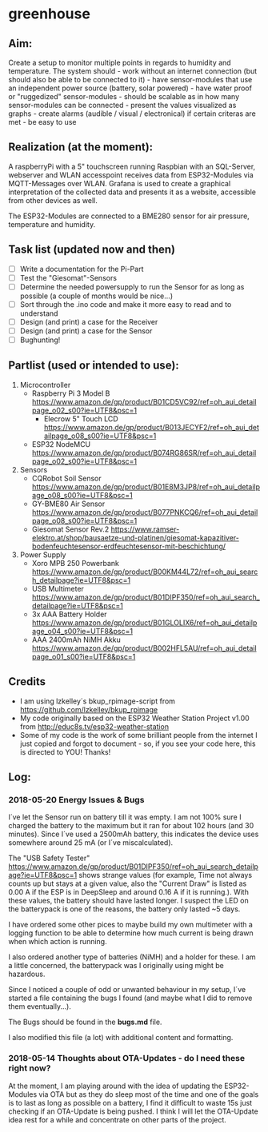 # greenhouse

## Aim:

Create a setup to monitor multiple points in regards to humidity and temperature.
The system should
	- work without an internet connection (but should also be able to be connected to it)
	- have sensor-modules that use an independent power source (battery, solar powered)
	- have water proof or "ruggedized" sensor-modules
	- should be scalable as in how many sensor-modules can be connected
	- present the values visualized as graphs
	- create alarms (audible / visual / electronical) if certain criteras are met
	- be easy to use

	
## Realization (at the moment):
A raspberryPi with a 5" touchscreen running Raspbian with an SQL-Server, webserver and WLAN accesspoint receives
data from ESP32-Modules via MQTT-Messages over WLAN. Grafana is used to create a graphical interpretation of the
collected data and presents it as a website, accessible from other devices as well.

The ESP32-Modules are connected to a BME280 sensor for air pressure, temperature and humidity.

## Task list (updated now and then)
- [ ] Write a documentation for the Pi-Part
- [ ] Test the "Giesomat"-Sensors
- [ ] Determine the needed powersupply to run the Sensor for as long as possible (a couple of months would be nice...)
- [ ] Sort through the .ino code and make it more easy to read and to understand 
- [ ] Design (and print) a case for the Receiver
- [ ] Design (and print) a case for the Sensor
- [ ] Bughunting!

## Partlist (used or intended to use):

1. Microcontroller
   - Raspberry Pi 3 Model B		https://www.amazon.de/gp/product/B01CD5VC92/ref=oh_aui_detailpage_o02_s00?ie=UTF8&psc=1
     - Elecrow 5" Touch LCD 	https://www.amazon.de/gp/product/B013JECYF2/ref=oh_aui_detailpage_o08_s00?ie=UTF8&psc=1
   - ESP32 NodeMCU				https://www.amazon.de/gp/product/B074RG86SR/ref=oh_aui_detailpage_o02_s00?ie=UTF8&psc=1
2. Sensors
   - CQRobot Soil Sensor		https://www.amazon.de/gp/product/B01E8M3JP8/ref=oh_aui_detailpage_o08_s00?ie=UTF8&psc=1
   - GY-BME80 Air Sensor 		https://www.amazon.de/gp/product/B077PNKCQ6/ref=oh_aui_detailpage_o08_s00?ie=UTF8&psc=1
   - Giesomat Sensor Rev.2		https://www.ramser-elektro.at/shop/bausaetze-und-platinen/giesomat-kapazitiver-bodenfeuchtesensor-erdfeuchtesensor-mit-beschichtung/
3. Power Supply
   - Xoro MPB 250 Powerbank		https://www.amazon.de/gp/product/B00KM44L72/ref=oh_aui_search_detailpage?ie=UTF8&psc=1
   - USB Multimeter				https://www.amazon.de/gp/product/B01DIPF350/ref=oh_aui_search_detailpage?ie=UTF8&psc=1
   - 3x AAA Battery Holder		https://www.amazon.de/gp/product/B01GLOLIX6/ref=oh_aui_detailpage_o04_s00?ie=UTF8&psc=1
   - AAA 2400mAh NiMH Akku		https://www.amazon.de/gp/product/B002HFL5AU/ref=oh_aui_detailpage_o01_s00?ie=UTF8&psc=1
   
## Credits
- I am using lzkelley´s bkup_rpimage-script from https://github.com/lzkelley/bkup_rpimage
- My code originally based on the ESP32 Weather Station Project v1.00 from http://educ8s.tv/esp32-weather-station
- Some of my code is the work of some brilliant people from the internet I just copied and forgot to document - so, if you see your code here, this is directed to YOU! Thanks!

## Log:

### 2018-05-20	Energy Issues & Bugs

I´ve let the Sensor run on battery till it was empty. I am not 100% sure I charged the battery to the maximum
but it ran for about 102 hours (and 30 minutes). Since I´ve used a 2500mAh battery, this indicates the device
uses somewhere around 25 mA (or I´ve miscalculated).

The "USB Safety Tester" https://www.amazon.de/gp/product/B01DIPF350/ref=oh_aui_search_detailpage?ie=UTF8&psc=1
shows strange values (for example, Time not always counts up but stays at a given value, also the "Current Draw"
is listed as 0.00 A if the ESP is in DeepSleep and around 0.16 A if it is running.). With these values, the battery
should have lasted longer. I suspect the LED on the batterypack is one of the reasons, the battery only lasted
~5 days.

I have ordered some other pices to maybe build my own multimeter with a logging function to be able to determine
how much current is being drawn when which action is running.

I also ordered another type of batteries (NiMH) and a holder for these. I am a little concerned, the batterypack
was I originally using might be hazardous.

Since I noticed a couple of odd or unwanted behaviour in my setup, I´ve started a file containing the bugs I found
(and maybe what I did to remove them eventually...).

The Bugs should be found in the **bugs.md** file.

I also modified this file (a lot) with additional content and formatting.


### 2018-05-14	Thoughts about OTA-Updates - do I need these right now?

At the moment, I am playing around with the idea of updating the ESP32-Modules via OTA but as they do sleep most
of the time and one of the goals is to last as long as possible on a battery, I find it difficult to waste 15s
just checking if an OTA-Update is being pushed.
I think I will let the OTA-Update idea rest for a while and concentrate on other parts of the project.
